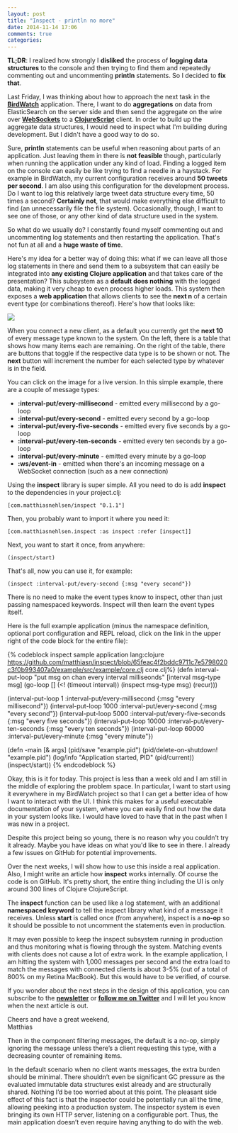 ```yaml
---
layout: post
title: "Inspect - println no more"
date: 2014-11-14 17:06
comments: true
categories: 
---
```

**TL;DR**: I realized how strongly I **disliked** the process of **logging data structures** to the console and then trying to find them and repeatedly commenting out and uncommenting **println** statements. So I decided to **fix that**.

<!-- more -->

Last Friday, I was thinking about how to approach the next task in the **[BirdWatch](https://github.com/matthiasn/BirdWatch)** application. There, I want to do **aggregations** on data from ElasticSearch on the server side and then send the aggregate on the wire over **[WebSockets](http://en.wikipedia.org/wiki/WebSocket)** to a **[ClojureScript](https://github.com/clojure/clojurescript)** client. In order to build up the aggregate data structures, I would need to inspect what I'm building during development. But I didn't have a good way to do so.

Sure, **println** statements can be useful when reasoning about parts of an application. Just leaving them in there is **not feasible** though, particularly when running the application under any kind of load. Finding a logged item on the console can easily be like trying to find a needle in a haystack. For example in BirdWatch, my current configuration receives around **50 tweets per second**. I am also using this configuration for the development process. Do I want to log this relatively large tweet data structure every time, 50 times a second? **Certainly not**, that would make everything else difficult to find (an unnecessarily file the file system). Occasionally, though, I want to see one of those, or any other kind of data structure used in the system.

So what do we usually do? I constantly found myself commenting out and uncommenting log statements and then restarting the application. That's not fun at all and a **huge waste of time**.

Here's my idea for a better way of doing this: what if we can leave all those log statements in there and send them to a subsystem that can easily be integrated into **any existing Clojure application** and that takes care of the presentation? This subsystem as a **default does nothing** with the logged data, making it very cheap to even process higher loads. This system then exposes a **web application** that allows clients to see the **next n** of a certain event type (or combinations thereof). Here's how that looks like:

<a href="http://inspect.matthiasnehlsen.com" target="_blank"><img src="/images/inspect1.png" /></a>

When you connect a new client, as a default you currently get the **next 10** of every message type known to the system. On the left, there is a table that shows how many items each are remaining. On the right of the table, there are buttons that toggle if the respective data type is to be shown or not. The **next** button will increment the number for each selected type by whatever is in the field.

You can click on the image for a live version. In this simple example, there are a couple of message types:

* **:interval-put/every-millisecond** - emitted every millisecond by a go-loop
* **:interval-put/every-second** - emitted every second by a go-loop
* **:interval-put/every-five-seconds** - emitted every five seconds by a go-loop
* **:interval-put/every-ten-seconds** - emitted every ten seconds by a go-loop
* **:interval-put/every-minute** - emitted every minute by a go-loop
* **:ws/event-in** - emitted when there's an incoming message on a WebSocket connection (such as a new connection)

Using the **inspect** library is super simple. All you need to do is add **inspect** to the dependencies in your project.clj:

    [com.matthiasnehlsen/inspect "0.1.1"]

Then, you probably want to import it where you need it:

    [com.matthiasnehlsen.inspect :as inspect :refer [inspect]]

Next, you want to start it once, from anywhere:

    (inspect/start)

That's all, now you can use it, for example:

    (inspect :interval-put/every-second {:msg "every second"})

There is no need to make the event types know to inspect, other than just passing namespaced keywords. Inspect will then learn the event types itself.

Here is the full example application (minus the namespace definition, optional port configuration and REPL reload, click on the link in the upper right of the code block for the entire file):

{% codeblock inspect sample application lang:clojure https://github.com/matthiasn/inspect/blob/65feac4f2bddc9711c7e5798020c3f0b993407a0/example/src/example/core.clj core.clj%}
(defn interval-put-loop
  "put msg on chan every interval milliseonds"
  [interval msg-type msg]
  (go-loop [] (<! (timeout interval)) (inspect msg-type msg) (recur)))

(interval-put-loop     1 :interval-put/every-millisecond {:msg "every millisecond"})
(interval-put-loop  1000 :interval-put/every-second {:msg "every second"})
(interval-put-loop  5000 :interval-put/every-five-seconds {:msg "every five seconds"})
(interval-put-loop 10000 :interval-put/every-ten-seconds {:msg "every ten seconds"})
(interval-put-loop 60000 :interval-put/every-minute {:msg "every minute"})

(defn -main [& args]
  (pid/save "example.pid")
  (pid/delete-on-shutdown! "example.pid")
  (log/info "Application started, PID" (pid/current))
  (inspect/start))
{% endcodeblock %}




Okay, this is it for today. This project is less than a week old and I am still in the middle of exploring the problem space. In particular, I want to start using it everywhere in my BirdWatch project so that I can get a better idea of how I want to interact with the UI. I think this makes for a useful executable documentation of your system, where you can easily find out how the data in your system looks like. I would have loved to have that in the past when I was new in a project.

Despite this project being so young, there is no reason why you couldn't try it already. Maybe you have ideas on what you'd like to see in there. I already a few issues on GitHub for potential improvements.

Over the next weeks, I will show how to use this inside a real application. Also, I might write an article how **inspect** works internally. Of course the code is on GitHub. It's pretty short, the entire thing including the UI is only around 300 lines of Clojure ClojureScript.



The **inspect** function can be used like a log statement, with an additional **namespaced keyword** to tell the inspect library what kind of a message it receives. Unless **start** is called once (from anywhere), inspect is a **no-op** so it should be possible to not uncomment the statements even in production.

It may even possible to keep the inspect subsystem running in production and thus monitoring what is flowing through the system. Matching events with clients does not cause a lot of extra work. In the example application, I am hitting the system with 1,000 messages per second and the extra load to match the messages with connected clients is about 3-5% (out of a total of 800% on my Retina MacBook). But this would have to be verified, of course.


If you wonder about the next steps in the design of this application, you can subscribe to the <a href="http://eepurl.com/y0HWv" target="_blank"><strong>newsletter</strong></a> or **[follow me on Twitter](https://twitter.com/matthiasnehlsen)** and I will let you know when the next article is out.

Cheers and have a great weekend,<br>
Matthias


Then in the component filtering messages, the default is a no-op, simply ignoring the message unless there’s a client requesting this type, with a decreasing counter of remaining items.

In the default scenario when no client wants messages, the extra burden should be minimal. There shouldn’t even be significant GC pressure as the evaluated immutable data structures exist already and are structurally shared. Nothing I’d be too worried about at this point. The pleasant side effect of this fact is that the inspector could be potentially run all the time, allowing peeking into a production system. The inspector system is even bringing its own HTTP server, listening on a configurable port. Thus, the main application doesn’t even require having anything to do with the web.

